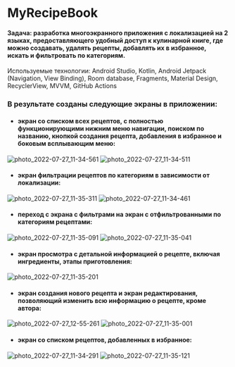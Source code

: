 # MyRecipeBook

#### Задача: разработка многоэкранного приложения с локализацией на 2 языках, предоставляющего удобный доступ к кулинарной книге, где можно создавать, удалять рецепты, добавлять их в избранное, искать и фильтровать по категориям.

Используемые технологии: Android Studio, Kotlin, Android Jetpack (Navigation, View Binding), Room database, Fragments, Material Design, RecyclerView, 
MVVM, GitHub Actions

### В результате созданы следующие экраны в приложении:

* #### экран со списком всех рецептов, с полностью функционирующими нижним меню навигации, поиском по названию, кнопкой создания рецепта, добавления в избранное и боковым всплывающим меню:

![photo_2022-07-27_11-34-561](https://user-images.githubusercontent.com/98683741/181216312-2a39df36-b076-4cd6-a91c-5a5c57ef10a9.jpg)
![photo_2022-07-27_11-34-511](https://user-images.githubusercontent.com/98683741/181217024-2e5733f9-2490-4761-8d62-d0fb1fa28d49.jpg)

* #### экран фильтрации рецептов по категориям в зависимости от локализации:

![photo_2022-07-27_11-35-311](https://user-images.githubusercontent.com/98683741/181221888-d7861845-88fb-4ee8-807d-3f3712e317c5.jpg)
![photo_2022-07-27_11-34-461](https://user-images.githubusercontent.com/98683741/181222864-2eeda5cc-b475-4edc-82fd-fa8820571ddc.jpg)

* #### переход с экрана с фильтрами на экран с отфильтрованными по категориям рецептами:

![photo_2022-07-27_11-35-091](https://user-images.githubusercontent.com/98683741/181222937-64a994c6-bf7e-4a0e-8f22-1450317f072c.jpg)
![photo_2022-07-27_11-35-041](https://user-images.githubusercontent.com/98683741/181223037-f2e6a309-d878-4adc-860d-1c8bfbf8cdd9.jpg)

* #### экран просмотра с детальной информацией о рецепте, включая ингредиенты, этапы приготовления:

![photo_2022-07-27_11-35-201](https://user-images.githubusercontent.com/98683741/181217902-d21a1c35-584f-4354-8d2e-cc74133accd5.jpg)

* #### экран создания нового рецепта и экран редактирования, позволяющий изменить всю информацию о рецепте, кроме автора:

![photo_2022-07-27_12-55-261](https://user-images.githubusercontent.com/98683741/181219512-6d811535-2df9-45ad-a933-cea18f7d55ca.jpg)
![photo_2022-07-27_11-35-001](https://user-images.githubusercontent.com/98683741/181218546-d4145a70-690e-4f66-afef-7a4aac45e16b.jpg)

* #### экран со списком рецептов, добавленных в избранное:

![photo_2022-07-27_11-34-291](https://user-images.githubusercontent.com/98683741/181220511-6ed5a18e-028a-4056-bd43-b271a6cc0dd1.jpg)
![photo_2022-07-27_11-35-121](https://user-images.githubusercontent.com/98683741/181220328-8a564148-56a7-46db-bcae-7caeef2e3d55.jpg)












